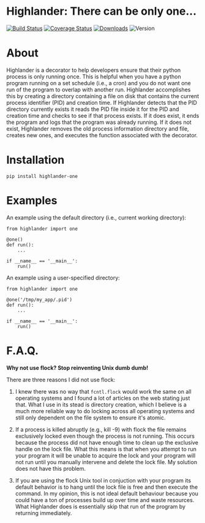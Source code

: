 # Highlander: There can be only one...
[![Build Status](https://travis-ci.org/chriscannon/highlander.svg?branch=master)](https://travis-ci.org/chriscannon/highlander)
[![Coverage Status](https://coveralls.io/repos/chriscannon/highlander/badge.svg)](https://coveralls.io/r/chriscannon/highlander)
[![Downloads](http://gitshields.com/v2/pypi/highlander-one/month_down/green.png)](https://pypi.python.org/pypi/highlander-one)
![Version](http://gitshields.com/v2/pypi/highlander-one/version/green.png)

About
=====
Highlander is a decorator to help developers ensure that their python
process is only running once. This is helpful when you have
a python program running on a set schedule (i.e., a cron) and you do
not want one run of the program to overlap with another run. Highlander
accomplishes this by creating a directory containing a file
on disk that contains the current process identifier (PID) and
creation time. If Highlander detects that the PID directory currently
exists it reads the PID file inside it for the PID and creation time
and checks to see if that process exists. If it does exist, it ends the program
and logs that the program was already running. If it does not exist,
Highlander removes the old process information directory and file, creates new ones, and
executes the function associated with the decorator.


Installation
============
    pip install highlander-one


Examples
========
An example using the default directory (i.e., current working directory):

    from highlander import one

    @one()
    def run():
        ...

    if __name__ == '__main__':
        run()

An example using a user-specified directory:

    from highlander import one

    @one('/tmp/my_app/.pid')
    def run():
        ...

    if __name__ == '__main__':
        run()
        
F.A.Q.
======
**Why not use flock? Stop reinventing Unix dumb dumb!**

There are three reasons I did not use flock:

1. I knew there was no way that `fcntl.flock` would work the same on all operating systems
and I found a lot of articles on the web stating just that.
What I use in its stead is directory creation, which I believe is a much
more reliable way to do locking across all operating systems and still
only dependent on the file system to ensure it's atomic.

2. If a process is killed abruptly (e.g., kill -9) with flock the file
remains exclusively locked even though the process is not running. This
occurs because the process did not have enough time to clean up the exclusive handle on the lock file. What
this means is that when you attempt to run your program it will be unable to
acquire the lock and your program will not run until you manually intervene and
delete the lock file. My solution does not have this problem.

3. If you are using the flock Unix tool in conjuction with your program its
default behavior is to hang until the lock file is free and then execute the command.
In my opinion, this is not ideal default behaviour because you could have a ton of
processes build up over time and waste resources. What Highlander does is essentially skip
that run of the program by returning immediately.
